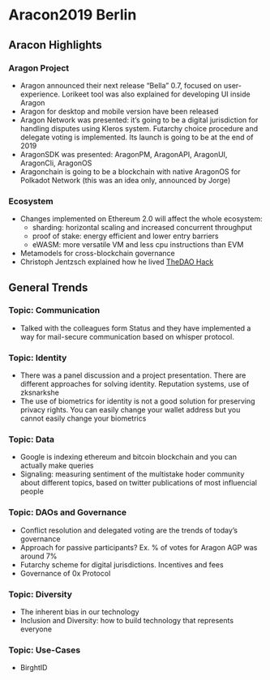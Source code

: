 # Aracon2019 Berlin
## Aracon Highlights 
### Aragon Project
* Aragon announced their next release “Bella” 0.7, focused on user-experience. Lorikeet tool was also explained for developing UI inside Aragon
* Aragon for desktop and mobile version have been released 
* Aragon Network was presented: it’s going to be a digital jurisdiction for handling disputes using Kleros system. Futarchy choice procedure and delegate voting is implemented. Its launch is going to be at the end of 2019
* AragonSDK was presented: AragonPM, AragonAPI, AragonUI, AragonCli, AragonOS
* Aragonchain is going to be a blockchain with native AragonOS for Polkadot Network (this was an idea only, announced by Jorge)
### Ecosystem
* Changes implemented on Ethereum 2.0 will affect the whole ecosystem:
	* sharding: horizontal scaling and increased concurrent throughput
	* proof of stake: energy efficient and lower entry barriers
	* eWASM: more versatile VM and less cpu instructions than EVM
* Metamodels for cross-blockchain governance
* Christoph Jentzsch explained how he lived [TheDAO Hack](https://blog.slock.it/the-history-of-the-dao-and-lessons-learned-d06740f8cfa5)
## General Trends
### Topic: Communication
* Talked with the colleagues form Status and they have implemented a way for mail-secure communication based on whisper protocol.
### Topic: Identity
* There was a panel discussion and a project presentation. There are different approaches for solving identity. Reputation systems, use of zksnarkshe
* The use of biometrics for identity is not a good solution for preserving privacy rights. You can easily change your wallet address but you cannot easily change your biometrics
### Topic: Data
* Google is indexing ethereum and bitcoin blockchain and you can actually make queries 
* Signaling: measuring sentiment of the multistake hoder community about different topics, based on twitter publications of most influencial people
### Topic: DAOs and Governance
* Conflict resolution and delegated voting are the trends of today’s governance
* Approach for passive participants? Ex. % of votes for Aragon AGP was around 7%
* Futarchy scheme for digital jurisdictions. Incentives and fees
* Governance of 0x Protocol
### Topic: Diversity
* The inherent bias in our technology
* Inclusion and Diversity: how to build technology that represents everyone
### Topic: Use-Cases
* BirghtID








